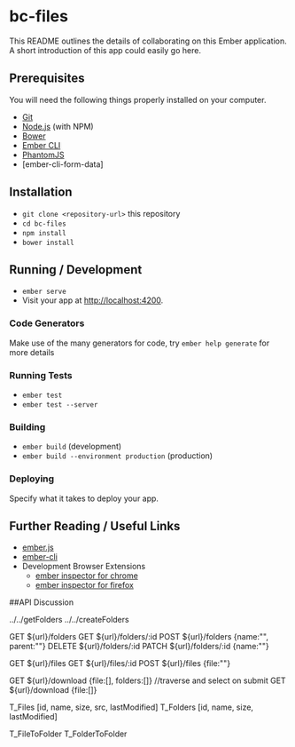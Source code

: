 # bc-files

This README outlines the details of collaborating on this Ember application.
A short introduction of this app could easily go here.

## Prerequisites

You will need the following things properly installed on your computer.

* [Git](https://git-scm.com/)
* [Node.js](https://nodejs.org/) (with NPM)
* [Bower](https://bower.io/)
* [Ember CLI](https://ember-cli.com/)
* [PhantomJS](http://phantomjs.org/)
* [ember-cli-form-data]

## Installation

* `git clone <repository-url>` this repository
* `cd bc-files`
* `npm install`
* `bower install`

## Running / Development

* `ember serve`
* Visit your app at [http://localhost:4200](http://localhost:4200).

### Code Generators

Make use of the many generators for code, try `ember help generate` for more details

### Running Tests

* `ember test`
* `ember test --server`

### Building

* `ember build` (development)
* `ember build --environment production` (production)

### Deploying

Specify what it takes to deploy your app.

## Further Reading / Useful Links

* [ember.js](http://emberjs.com/)
* [ember-cli](https://ember-cli.com/)
* Development Browser Extensions
  * [ember inspector for chrome](https://chrome.google.com/webstore/detail/ember-inspector/bmdblncegkenkacieihfhpjfppoconhi)
  * [ember inspector for firefox](https://addons.mozilla.org/en-US/firefox/addon/ember-inspector/)

##API Discussion

../../getFolders
../../createFolders

GET ${url}/folders
GET ${url}/folders/:id
POST ${url}/folders    {name:"", parent:""}
DELETE ${url}/folders/:id
PATCH ${url}/folders/:id {name:""}

GET ${url}/files
GET ${url}/files/:id
POST ${url}/files {file:""}

GET ${url}/download {file:[], folders:[]} //traverse and select on submit
GET ${url}/download {file:[]}

T_Files
[id, name, size, src, lastModified]
T_Folders
[id, name, size, lastModified]

T_FileToFolder
T_FolderToFolder
